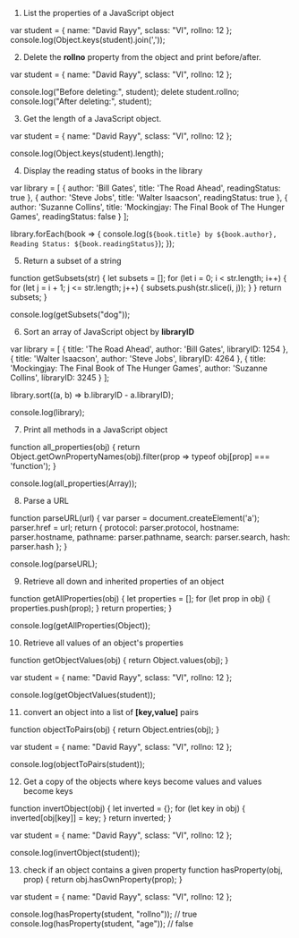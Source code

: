 1. List the properties of a JavaScript object

var student = {
  name: "David Rayy",
  sclass: "VI",
  rollno: 12
};
console.log(Object.keys(student).join(','));

2. Delete the **rollno** property from the object and print before/after.

var student = {
  name: "David Rayy",
  sclass: "VI",
  rollno: 12
};

console.log("Before deleting:", student);
delete student.rollno;
console.log("After deleting:", student);

3. Get the length of a JavaScript object.

var student = {
  name: "David Rayy",
  sclass: "VI",
  rollno: 12
};

console.log(Object.keys(student).length);

4. Display the reading status of books in the library

var library = [
  {
    author: 'Bill Gates',
    title: 'The Road Ahead',
    readingStatus: true
  },
  {
    author: 'Steve Jobs',
    title: 'Walter Isaacson',
    readingStatus: true
  },
  {
    author: 'Suzanne Collins',
    title: 'Mockingjay: The Final Book of The Hunger Games',
    readingStatus: false
  }
];

library.forEach(book => {
  console.log(`${book.title} by ${book.author}, Reading Status: ${book.readingStatus}`);
});

5. Return a subset of a string

function getSubsets(str) {
  let subsets = [];
  for (let i = 0; i < str.length; i++) {
    for (let j = i + 1; j <= str.length; j++) {
      subsets.push(str.slice(i, j));
    }
  }
  return subsets;
}

console.log(getSubsets("dog"));

6. Sort an array of JavaScript object by **libraryID**

var library = [
  {
    title: 'The Road Ahead',
    author: 'Bill Gates',
    libraryID: 1254
  },
  {
    title: 'Walter Isaacson',
    author: 'Steve Jobs',
    libraryID: 4264
  },
  {
    title: 'Mockingjay: The Final Book of The Hunger Games',
    author: 'Suzanne Collins',
    libraryID: 3245
  }
];

library.sort((a, b) => b.libraryID - a.libraryID);

console.log(library);

7. Print all methods in a JavaScript object

function all_properties(obj) {
  return Object.getOwnPropertyNames(obj).filter(prop => typeof obj[prop] === 'function');
}

console.log(all_properties(Array));

8. Parse a URL

function parseURL(url) {
  var parser = document.createElement('a');
  parser.href = url;
  return {
    protocol: parser.protocol,
    hostname: parser.hostname,
    pathname: parser.pathname,
    search: parser.search,
    hash: parser.hash
  };
}

console.log(parseURL[]("https://www.example.com:8080/path/name?query=string#hash"));

9. Retrieve all down and inherited properties of an object

function getAllProperties(obj) {
  let properties = [];
  for (let prop in obj) {
    properties.push(prop);
  }
  return properties;
}

console.log(getAllProperties(Object));

10. Retrieve all values of an object's properties

function getObjectValues(obj) {
  return Object.values(obj);
}

var student = {
  name: "David Rayy",
  sclass: "VI",
  rollno: 12
};

console.log(getObjectValues(student));

11. convert an object into a list of **[key,value]** pairs

function objectToPairs(obj) {
  return Object.entries(obj);
}

var student = {
  name: "David Rayy",
  sclass: "VI",
  rollno: 12
};

console.log(objectToPairs(student));

12. Get a copy of the objects where keys become values and values become keys

function invertObject(obj) {
  let inverted = {};
  for (let key in obj) {
    inverted[obj[key]] = key;
  }
  return inverted;
}

var student = {
  name: "David Rayy",
  sclass: "VI",
  rollno: 12
};

console.log(invertObject(student));

13. check if an object contains a given property
function hasProperty(obj, prop) {
  return obj.hasOwnProperty(prop);
}

var student = {
  name: "David Rayy",
  sclass: "VI",
  rollno: 12
};

console.log(hasProperty(student, "rollno")); // true
console.log(hasProperty(student, "age"));    // false
